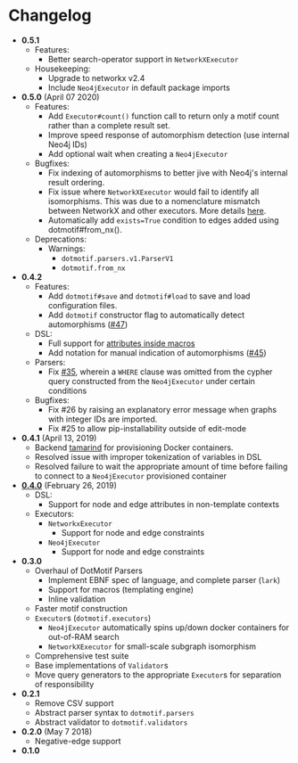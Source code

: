 # Changelog

- **0.5.1**
    - Features:
        - Better search-operator support in `NetworkXExecutor`
    - Housekeeping:
        - Upgrade to networkx v2.4
        - Include `Neo4jExecutor` in default package imports
- **0.5.0** (April 07 2020)
    - Features:
        - Add `Executor#count()` function call to return only a motif count rather than a complete result set.
        - Improve speed response of automorphism detection (use internal Neo4j IDs)
        - Add optional wait when creating a `Neo4jExecutor`
    - Bugfixes:
        - Fix indexing of automorphisms to better jive with Neo4j's internal result ordering.
        - Fix issue where `NetworkXExecutor` would fail to identify all isomorphisms. This was due to a nomenclature mismatch between NetworkX and other executors. More details [here](https://github.com/aplbrain/dotmotif/issues/64).
        - Automatically add `exists=True` condition to edges added using dotmotif#from_nx().
    - Deprecations:
        - Warnings:
            - `dotmotif.parsers.v1.ParserV1`
            - `dotmotif.from_nx`
- **0.4.2**
    - Features:
        - Add `dotmotif#save` and `dotmotif#load` to save and load configuration files.
        - Add `dotmotif` constructor flag to automatically detect automorphisms ([#47](https://github.com/aplbrain/dotmotif/pull/47))
    - DSL:
        - Full support for [attributes inside macros](https://github.com/aplbrain/dotmotif/pull/38)
        - Add notation for manual indication of automorphisms ([#45](https://github.com/aplbrain/dotmotif/pull/45))
    - Parsers:
        - Fix [#35](https://github.com/aplbrain/dotmotif/issues/35), wherein a `WHERE` clause was omitted from the cypher query constructed from the `Neo4jExecutor` under certain conditions
    - Bugfixes:
        - Fix #26 by raising an explanatory error message when graphs with integer IDs are imported.
        - Fix #25 to allow pip-installability outside of edit-mode
- **0.4.1** (April 13, 2019)
    - Backend [tamarind](https://github.com/fitmango/tamarind) for provisioning Docker containers.
    - Resolved issue with improper tokenization of variables in DSL
    - Resolved failure to wait the appropriate amount of time before failing to connect to a `Neo4jExecutor` provisioned container
- [**0.4.0**](https://github.com/aplbrain/dotmotif/releases/tag/v0.4.0) (February 26, 2019)
    - DSL:
        - Support for node and edge attributes in non-template contexts
    - Executors:
        - `NetworkxExecutor`
            - Support for node and edge constraints
        - `Neo4jExecutor`
            - Support for node and edge constraints
- **0.3.0**
    - Overhaul of DotMotif Parsers
        - Implement EBNF spec of language, and complete parser (`lark`)
        - Support for macros (templating engine)
        - Inline validation
    - Faster motif construction
    - `Executor`s (`dotmotif.executors`)
        - `Neo4jExecutor` automatically spins up/down docker containers for out-of-RAM search
        - `NetworkXExecutor` for small-scale subgraph isomorphism
    - Comprehensive test suite
    - Base implementations of `Validator`s
    - Move query generators to the appropriate `Executor`s for separation of responsibility
- **0.2.1**
    - Remove CSV support
    - Abstract parser syntax to `dotmotif.parsers`
    - Abstract validator to `dotmotif.validators`
- **0.2.0** (May 7 2018)
    - Negative-edge support
- **0.1.0**
